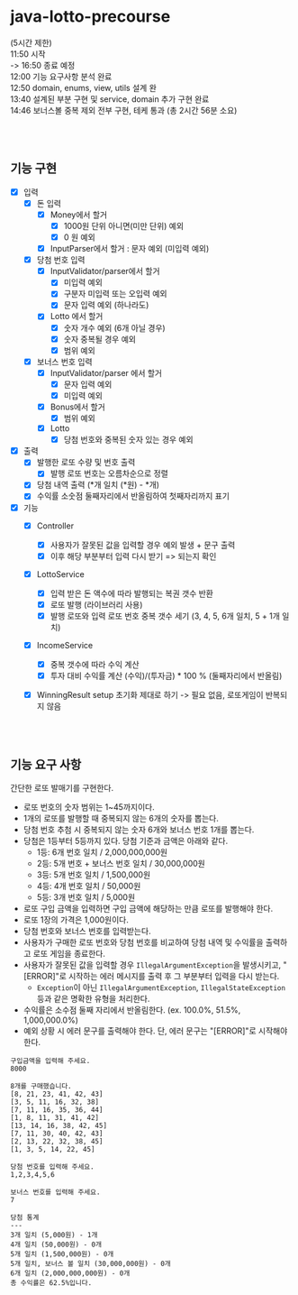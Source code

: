# java-lotto-precourse
(5시간 제한) <br>
11:50 시작 <br>
-> 16:50 종료 예정 <br>
12:00 기능 요구사항 분석 완료 <br>
12:50 domain, enums, view, utils 설계 완 <br>
13:40 설계된 부분 구현 및 service, domain 추가 구현 완료 <br>
14:46 보너스볼 중복 제외 전부 구현, 테케 통과 (총 2시간 56분 소요) <br>

<br><br>

## 기능 구현
- [X] 입력
    - [X] 돈 입력
        - [X] Money에서 할거 
          - [X] 1000원 단위 아니면(미만 단위) 예외
          - [X] 0 원 예외
        - [X] InputParser에서 할거 : 문자 예외 (미입력 예외)
    - [X] 당첨 번호 입력
        - [X] InputValidator/parser에서 할거 
          - [X] 미입력 예외
          - [X] 구분자 미입력 또는 오입력 예외
          - [X] 문자 입력 예외 (하나라도)
        - [X] Lotto 에서 할거
          - [X] 숫자 개수 예외 (6개 아닐 경우)
          - [X] 숫자 중복될 경우 예외
          - [X] 범위 예외
    - [X] 보너스 번호 입력
        - [X] InputValidator/parser 에서 할거 
          - [X] 문자 입력 예외
          - [X] 미입력 예외
        - [X] Bonus에서 할거
          - [X] 범위 예외
        - [X] Lotto
          - [X] 당첨 번호와 중복된 숫자 있는 경우 예외
 - [X] 출력
    - [X] 발행한 로또 수량 및 번호 출력
        - [X] 발행 로또 번호는 오름차순으로 정렬
    - [X] 당첨 내역 출력 (*개 일치 (*원) - *개)
    - [X] 수익률 소숫점 둘째자리에서 반올림하여 첫째자리까지 표기
 - [X] 기능
    - [X] Controller
      - [X] 사용자가 잘못된 값을 입력할 경우 예외 발생 + 문구 출력
      - [X] 이후 해당 부분부터 입력 다시 받기 => 되는지 확인
    - [X] LottoService
      - [X] 입력 받은 돈 액수에 따라 발행되는 복권 갯수 반환
      - [X] 로또 발행 (라이브러리 사용)
      - [X] 발행 로또와 입력 로또 번호 중복 갯수 세기 (3, 4, 5, 6개 일치, 5 + 1개 일치)
    - [X] IncomeService
      - [X] 중복 갯수에 따라 수익 계산
      - [X] 투자 대비 수익률 계산 (수익)/(투자금) * 100 % (둘째자리에서 반올림)
    - [X] WinningResult setup 초기화 제대로 하기 -> 필요 없음, 로또게임이 반복되지 않음


<br><br>


## 기능 요구 사항

간단한 로또 발매기를 구현한다.

- 로또 번호의 숫자 범위는 1~45까지이다.
- 1개의 로또를 발행할 때 중복되지 않는 6개의 숫자를 뽑는다.
- 당첨 번호 추첨 시 중복되지 않는 숫자 6개와 보너스 번호 1개를 뽑는다.
- 당첨은 1등부터 5등까지 있다. 당첨 기준과 금액은 아래와 같다.
    - 1등: 6개 번호 일치 / 2,000,000,000원
    - 2등: 5개 번호 + 보너스 번호 일치 / 30,000,000원
    - 3등: 5개 번호 일치 / 1,500,000원
    - 4등: 4개 번호 일치 / 50,000원
    - 5등: 3개 번호 일치 / 5,000원
- 로또 구입 금액을 입력하면 구입 금액에 해당하는 만큼 로또를 발행해야 한다.
- 로또 1장의 가격은 1,000원이다.
- 당첨 번호와 보너스 번호를 입력받는다.
- 사용자가 구매한 로또 번호와 당첨 번호를 비교하여 당첨 내역 및 수익률을 출력하고 로또 게임을 종료한다.
- 사용자가 잘못된 값을 입력할 경우 `IllegalArgumentException`을 발생시키고, "[ERROR]"로 시작하는 에러 메시지를 출력 후 그 부분부터 입력을 다시 받는다.
    - `Exception`이 아닌 `IllegalArgumentException`, `IllegalStateException` 등과 같은 명확한 유형을 처리한다.
- 수익률은 소수점 둘째 자리에서 반올림한다. (ex. 100.0%, 51.5%, 1,000,000.0%)
- 예외 상황 시 에러 문구를 출력해야 한다. 단, 에러 문구는 "[ERROR]"로 시작해야 한다.


```
구입금액을 입력해 주세요.
8000

8개를 구매했습니다.
[8, 21, 23, 41, 42, 43]
[3, 5, 11, 16, 32, 38]
[7, 11, 16, 35, 36, 44]
[1, 8, 11, 31, 41, 42]
[13, 14, 16, 38, 42, 45]
[7, 11, 30, 40, 42, 43]
[2, 13, 22, 32, 38, 45]
[1, 3, 5, 14, 22, 45]

당첨 번호를 입력해 주세요.
1,2,3,4,5,6

보너스 번호를 입력해 주세요.
7

당첨 통계
---
3개 일치 (5,000원) - 1개
4개 일치 (50,000원) - 0개
5개 일치 (1,500,000원) - 0개
5개 일치, 보너스 볼 일치 (30,000,000원) - 0개
6개 일치 (2,000,000,000원) - 0개
총 수익률은 62.5%입니다.
```